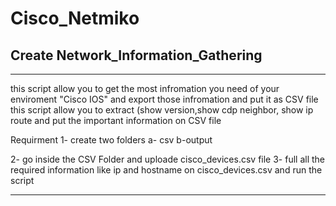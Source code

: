 # Cisco_Netmiko

## Create Network_Information_Gathering
---------------------------------------
this script allow you to get the most infromation you need of your enviroment "Cisco IOS" and export those infromation and put it as CSV file 
this script allow you to extract (show version,show cdp neighbor, show ip route and put the important information on CSV file

Requirment 
1- create two folders 
   a- csv
   b-output

2- go inside the CSV Folder and uploade cisco_devices.csv file 
3- full all the required information like ip and hostname on cisco_devices.csv and run the script



-------------------------------------------------------------------------------------------------------------------------------------------
